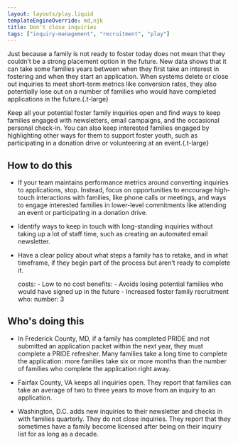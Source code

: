 ```yaml
---
layout: layouts/play.liquid
templateEngineOverride: md,njk
title: Don’t close inquiries
tags: ["inquiry-management", "recruitment", "play"]
---
```


Just because a family is not ready to foster today does not mean that they couldn’t be a strong placement option in the future. New data shows that it can take some families years between when they first take an interest in fostering and when they start an application. When systems delete or close out inquiries to meet short-term metrics like conversion rates, they also potentially lose out on a number of families who would have completed applications in the future.{.t-large}

Keep all your potential foster family inquiries open and find ways to keep families engaged with newsletters, email campaigns, and the occasional personal check-in. You can also keep interested families engaged by highlighting other ways for them to support foster youth, such as participating in a donation drive or volunteering at an event.{.t-large}

## How to do this

* If your team maintains performance metrics around converting inquiries to applications, stop. Instead, focus on opportunities to encourage high-touch interactions with families, like phone calls or meetings, and ways to engage interested families in lower-level commitments like attending an event or participating in a donation drive.

* Identify ways to keep in touch with long-standing inquiries without taking up a lot of staff time, such as creating an automated email newsletter.

* Have a clear policy about what steps a family has to retake, and in what timeframe, if they begin part of the process but aren’t ready to complete it.

    costs:
      - Low to no cost
    benefits:
      - Avoids losing potential families who would have signed up in the future
      - Increased foster family recruitment
    who:
      number: 3

## Who's doing this

* In Frederick County, MD, if a family has completed PRIDE and not submitted an application packet within the next year, they must complete a PRIDE refresher. Many families take a long time to complete the application: more families take six or more months than the number of families who complete the application right away.

* Fairfax County, VA keeps all inquiries open. They report that families can take an average of two to three years to move from an inquiry to an application.

* Washington, D.C. adds new inquiries to their newsletter and checks in with families quarterly. They do not close inquiries. They report that they sometimes have a family become licensed after being on their inquiry list for as long as a decade.